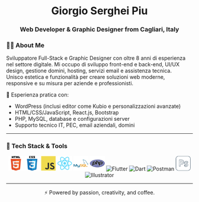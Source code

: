<h1 align="center">Giorgio Serghei Piu</h1>
<h3 align="center">Web Developer & Graphic Designer from Cagliari, Italy</h3>

### 👨‍💻 About Me

Sviluppatore Full-Stack e Graphic Designer con oltre 8 anni di esperienza nel settore digitale. Mi occupo di sviluppo front-end e back-end, UI/UX design, gestione domini, hosting, servizi email e assistenza tecnica.  
Unisco estetica e funzionalità per creare soluzioni web moderne, responsive e su misura per aziende e professionisti.

🔧 Esperienza pratica con:
- WordPress (inclusi editor come Kubio e personalizzazioni avanzate)
- HTML/CSS/JavaScript, React.js, Bootstrap
- PHP, MySQL, database e configurazioni server
- Supporto tecnico IT, PEC, email aziendali, domini

---

### 🚀 Tech Stack & Tools

<p align="center">
  <img src="https://raw.githubusercontent.com/devicons/devicon/master/icons/html5/html5-original-wordmark.svg" alt="HTML5" width="40" height="40"/>
  <img src="https://raw.githubusercontent.com/devicons/devicon/master/icons/css3/css3-original-wordmark.svg" alt="CSS3" width="40" height="40"/>
  <img src="https://raw.githubusercontent.com/devicons/devicon/master/icons/javascript/javascript-original.svg" alt="JavaScript" width="40" height="40"/>
  <img src="https://raw.githubusercontent.com/devicons/devicon/master/icons/react/react-original.svg" alt="React.js" width="40" height="40"/>
  <img src="https://raw.githubusercontent.com/devicons/devicon/master/icons/mysql/mysql-original-wordmark.svg" alt="MySQL" width="40" height="40"/>
  <img src="https://raw.githubusercontent.com/devicons/devicon/master/icons/php/php-original.svg" alt="PHP" width="40" height="40"/>
  <img src="https://www.vectorlogo.zone/logos/flutterio/flutterio-icon.svg" alt="Flutter" width="40" height="40"/>
  <img src="https://www.vectorlogo.zone/logos/dartlang/dartlang-icon.svg" alt="Dart" width="40" height="40"/>
  <img src="https://www.vectorlogo.zone/logos/getpostman/getpostman-icon.svg" alt="Postman" width="40" height="40"/>
  <img src="https://raw.githubusercontent.com/devicons/devicon/master/icons/photoshop/photoshop-line.svg" alt="Photoshop" width="40" height="40"/>
  <img src="https://www.vectorlogo.zone/logos/adobe_illustrator/adobe_illustrator-icon.svg" alt="Illustrator" width="40" height="40"/>
</p>

---

<p align="center">
  ⚡ Powered by passion, creativity, and coffee.
</p>
